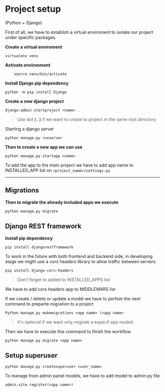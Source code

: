 
# Project setup
(Python + Django)

First of all, we have to establish a virtual enviroment to isolate our project under specific packages. 

**Create a virtual enviroment**

```
virtualenv venv
```

**Activate environment**

```
    source venv/bin/activate
```

**Install Django pip dependency**

```
python -m pip install Django
```

**Create a new django project**

```
django-admin startproject <name> .
```

> Use dot **( . )** if we want to create to project in the same root directory

Starting a django server 

```
python manage.py runserver
```

**Then to create a new app we can use**

```
python manage.py startapp <name>
```

To add the app to the main project we have to add app name to INSTALLED_APP list on `<project_name>/settings.py`

---

## Migrations

**Then to migrate the already included apps we execute**
```
python manage.py migrate
```

## Django REST framework 

**Install pip dependency**
```
pip install djangorestframework
```
	
To work in the future with both frontend and backend side, in developing stage we migth use a cors headers library to allow traffic between servers.

```
pip install django-cors-headers
```

> Don’t forget to added to INSTALLED_APPS list

We have to add cors headers app to MIDDLEWARS list

If we create / delete  or update a model we have to perfom the next command to preparte migration to a project

```
Python manage.py makemigrations <app name> (<app name> 
```

> It's optional if we want only migrate a especif app model)

Then we have to execute this command to finish the workflow

```
python manage.py migrate <app name>
```
## Setup superuser

```
python manage.py createsuperuser <user_name>
```

To manage from admin panel models, we have to add model to admin.py file

```
admin.site.register(<app name>)
```
